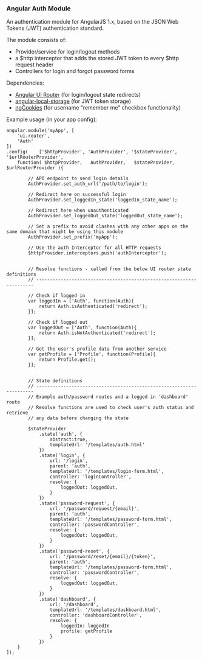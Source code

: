 ### Angular Auth Module

An authentication module for AngularJS 1.x, based on the JSON Web Tokens (JWT) authentication standard.

The module consists of: 
- Provider/service for login/logout methods
- a $http interceptor that adds the stored JWT token to every $http request header
- Controllers for login and forgot password forms

Dependencies:
- [Angular UI Router](https://github.com/angular-ui/ui-router) (for login/logout state redirects)
- [angular-local-storage](https://github.com/grevory/angular-local-storage) (for JWT token storage)
- [ngCookies](https://github.com/angular/bower-angular-cookies) (for username "remember me" checkbox functionality)

Example usage (in your app config):
	
	angular.module('myApp', [
        'ui.router',
        'Auth'
    ])
	.config(    ['$httpProvider', 'AuthProvider', '$stateProvider', '$urlRouterProvider',
        function( $httpProvider,   AuthProvider,   $stateProvider,   $urlRouterProvider ){ 

        	// API endpoint to send login details
            AuthProvider.set_auth_url('/path/to/login'); 

            // Redirect here on successful login
            AuthProvider.set_loggedIn_state('loggedIn_state_name'); 

            // Redirect here when unauthenticated
            AuthProvider.set_loggedOut_state('loggedOut_state_name'); 

            // Set a prefix to avoid clashes with any other apps on the same domain that might be using this module
            AuthProvider.set_prefix('myApp'); 

     		// Use the auth Interceptor for all HTTP requests
            $httpProvider.interceptors.push('authInterceptor');


            // Resolve functions - called from the below UI router state definitions
            // ---------------------------------------------------------------------
            
            // Check if logged in
            var loggedIn = ['Auth', function(Auth){
                return Auth.isAuthenticated('redirect');
            }];

            // Check if logged out
            var loggedOut = ['Auth', function(Auth){
                return Auth.isNotAuthenticated('redirect');
            }];

            // Get the user's profile data from another service
            var getProfile = ['Profile', function(Profile){
                return Profile.get();
            }];

            
            // State definitions
            // ---------------------------------------------------------------------
            // Example auth/password routes and a logged in 'dashboard' route
            // Resolve functions are used to check user's auth status and retrieve 
            // any data before changing the state

            $stateProvider
                .state('auth', {
                    abstract:true,
                    templateUrl: '/templates/auth.html'
                })
                .state('login', {
                    url: '/login',
                    parent: 'auth',
                    templateUrl: '/templates/login-form.html',
                    controller: 'loginController',
                    resolve: {
                        loggedOut: loggedOut,
                    }   
                })
                .state('password-request', {
                    url: '/password/request/{email}',
                    parent: 'auth',
                    templateUrl: '/templates/password-form.html',
                    controller: 'passwordController',
                    resolve: {
                        loggedOut: loggedOut,
                    }        
                })
                .state('password-reset', {
                    url: '/password/reset/{email}/{token}',
                    parent: 'auth',
                    templateUrl: '/templates/password-form.html',
                    controller: 'passwordController',
                    resolve: {
                        loggedOut: loggedOut,
                    }        
                })
            	.state('dashboard', {
                    url: '/dashboard',
                    templateUrl: '/templates/dashboard.html',
                    controller: 'dashboardController',
                    resolve: {
                        loggedIn: loggedIn
                        profile: getProfile
                    }
                })
        }
    ]);
